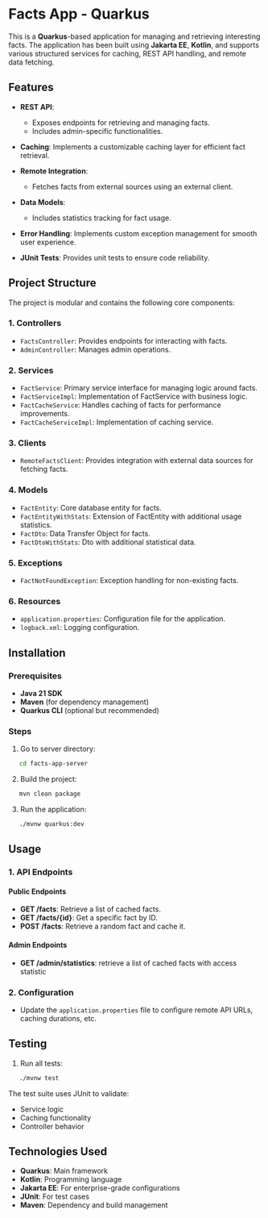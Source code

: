 # Facts App - Quarkus
This is a **Quarkus**-based application for managing and retrieving interesting facts. The application has been built using **Jakarta EE**, **Kotlin**, and supports various structured services for caching, REST API handling, and remote data fetching.
## Features
- **REST API**:
    - Exposes endpoints for retrieving and managing facts.
    - Includes admin-specific functionalities.

- **Caching**: Implements a customizable caching layer for efficient fact retrieval.
- **Remote Integration**:
    - Fetches facts from external sources using an external client.

- **Data Models**:
    - Includes statistics tracking for fact usage.

- **Error Handling**: Implements custom exception management for smooth user experience.
- **JUnit Tests**: Provides unit tests to ensure code reliability.

## Project Structure
The project is modular and contains the following core components:
### 1. **Controllers**
- `FactsController`: Provides endpoints for interacting with facts.
- `AdminController`: Manages admin operations.

### 2. **Services**
- `FactService`: Primary service interface for managing logic around facts.
- `FactServiceImpl`: Implementation of FactService with business logic.
- `FactCacheService`: Handles caching of facts for performance improvements.
- `FactCacheServiceImpl`: Implementation of caching service.

### 3. **Clients**
- `RemoteFactsClient`: Provides integration with external data sources for fetching facts.

### 4. **Models**
- `FactEntity`: Core database entity for facts.
- `FactEntityWithStats`: Extension of FactEntity with additional usage statistics.
- `FactDto`: Data Transfer Object for facts.
- `FactDtoWithStats`: Dto with additional statistical data.

### 5. **Exceptions**
- `FactNotFoundException`: Exception handling for non-existing facts.

### 6. **Resources**
- `application.properties`: Configuration file for the application.
- `logback.xml`: Logging configuration.

## Installation
### Prerequisites
- **Java 21 SDK**
- **Maven** (for dependency management)
- **Quarkus CLI** (optional but recommended)

### Steps
1. Go to server directory:
``` bash
   cd facts-app-server
```
2. Build the project:
``` bash
   mvn clean package
```
3. Run the application:
``` bash
   ./mvnw quarkus:dev
```
## Usage
### 1. API Endpoints
#### Public Endpoints
- **GET /facts**: Retrieve a list of cached facts.
- **GET /facts/{id}**: Get a specific fact by ID.
- **POST /facts**: Retrieve a random fact and cache it.

#### Admin Endpoints
- **GET /admin/statistics**: retrieve a list of cached facts with access statistic 

### 2. Configuration
- Update the `application.properties` file to configure remote API URLs, caching durations, etc.

## Testing
1. Run all tests:
``` bash
   ./mvnw test
```
The test suite uses JUnit to validate:
- Service logic
- Caching functionality
- Controller behavior

## Technologies Used
- **Quarkus**: Main framework
- **Kotlin**: Programming language
- **Jakarta EE**: For enterprise-grade configurations
- **JUnit**: For test cases
- **Maven**: Dependency and build management
